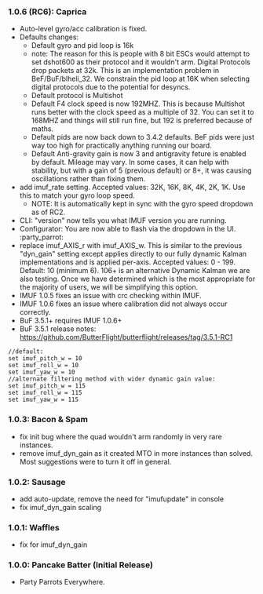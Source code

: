 
### 1.0.6 (RC6): Caprica
* Auto-level gyro/acc calibration is fixed.
* Defaults changes:
  * Default gyro and pid loop is 16k
  * note: The reason for this is people with 8 bit ESCs would attempt to set dshot600 as their protocol and it wouldn't arm. Digital Protocols drop packets at 32k. This is an implementation problem in BeF/BuF/blheli_32. We constrain the pid loop at 16K when selecting digital protocols due to the potential for desyncs.
  * Default protocol is Multishot
  * Default F4 clock speed is now 192MHZ. This is because Multishot runs better with the clock speed as a multiple of 32. You can set it to 168MHZ and things will still run fine, but 192 is preferred because of maths.
  * Default pids are now back down to 3.4.2 defaults. BeF pids were just way too high for practically anything running our board.
  * Default Anti-gravity gain is now 3 and antigravity feture is enabled by default. Mileage may vary. In some cases, it can help with stability, but with a gain of 5 (previous default) or 8+, it was causing oscillations rather than fixing them.
* add imuf_rate setting. Accepted values: 32K, 16K, 8K, 4K, 2K, 1K. Use this to match your gyro loop speed. 
  * NOTE: It is automatically kept in sync with the gyro speed dropdown as of RC2.
* CLI: "version" now tells you what IMUF version you are running.
* Configurator: You are now able to flash via the dropdown in the UI. :party_parrot:
* replace imuf_AXIS_r with imuf_AXIS_w. This is similar to the previous "dyn_gain" setting except applies directly to our fully dynamic Kalman implementations and is applied per-axis. Accepted values: 0 - 199. Default: 10 (minimum 6). 106+ is an alternative Dynamic Kalman we are also testing. Once we have determined which is the most appropriate for the majority of users, we will be simplifying this option.
* IMUF 1.0.5 fixes an issue with crc checking within IMUF.
* IMUF 1.0.6 fixes an issue where calibration did not always occur correctly.
* BuF 3.5.1+ requires IMUF 1.0.6+ 
* BuF 3.5.1 release notes: https://github.com/ButterFlight/butterflight/releases/tag/3.5.1-RC1

```
//default:
set imuf_pitch_w = 10
set imuf_roll_w = 10
set imuf_yaw_w = 10
//alternate filtering method with wider dynamic gain value:
set imuf_pitch_w = 115
set imuf_roll_w = 115
set imuf_yaw_w = 115
```

### 1.0.3: Bacon & Spam
* fix init bug where the quad wouldn't arm randomly in very rare instances.
* remove imuf_dyn_gain as it created MTO in more instances than solved. Most suggestions were to turn it off in general.

### 1.0.2: Sausage
* add auto-update, remove the need for "imufupdate" in console
* fix imuf_dyn_gain scaling

### 1.0.1: Waffles
* fix for imuf_dyn_gain 

### 1.0.0: Pancake Batter (Initial Release)
* Party Parrots Everywhere.
